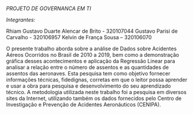 *PROJETO DE GOVERNANCA EM TI*

*Integrantes:*

Rhiam Gustavo Duarte Alencar de Brito - 320107044
Gustavo Parisi de Carvalho - 320106957
Kelvin de França Sousa – 320106070

O presente trabalho aborda sobre a análise de Dados sobre Acidentes Aéreos Ocorridos no Brasil de 2010 a 2019, bem como a demonstração gráfica desses acontecimentos e aplicação da Regressão Linear para analisar a relação entre o número de assentos e as quantidades de assentos das aeronaves.
Esta pesquisa tem como objetivo fornecer informações técnicas, fidedignas, corretas
em que o leitor possa aprender e usar a obra para pesquisa e desenvolvimento do seu
aprendizado técnico.
A metodologia utilizada neste trabalho foi a pesquisa em diversos sites da Internet,
utilizando também os dados fornecidos pelo Centro de Investigação e Prevenção de Acidentes Aeronáuticos (CENIPA). 
